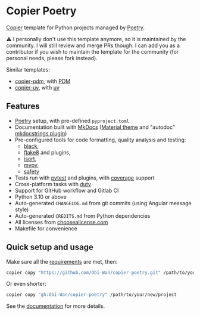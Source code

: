 # Copier Poetry

[Copier](https://github.com/copier-org/copier) template
for Python projects managed by [Poetry](https://github.com/python-poetry/poetry).

:warning: I personally don't use this template anymore,
so it is maintained by the community. I will still review and merge PRs though.
I can add you as a contributor if you wish to maintain the template
for the community (for personal needs, please fork instead).

Similar templates:

- [copier-pdm](https://github.com/pawamoy/copier-pdm), with [PDM](https://github.com/pdm-project/pdm)
- [copier-uv](https:///github.com/pawamoy/copier-uv), with [uv](https://github.com/astral-sh/uv)

## Features

- [Poetry](https://github.com/sdispater/poetry) setup, with pre-defined `pyproject.toml`
- Documentation built with [MkDocs](https://github.com/mkdocs/mkdocs)
  ([Material theme](https://github.com/squidfunk/mkdocs-material)
  and "autodoc" [mkdocstrings plugin](https://github.com/pawamoy/mkdocstrings))
- Pre-configured tools for code formatting, quality analysis and testing:
    - [black](https://github.com/psf/black),
    - [flake8](https://gitlab.com/pycqa/flake8) and plugins,
    - [isort](https://github.com/timothycrosley/isort),
    - [mypy](https://github.com/python/mypy),
    - [safety](https://github.com/pyupio/safety)
- Tests run with [pytest](https://github.com/pytest-dev/pytest) and plugins,
  with [coverage](https://github.com/nedbat/coveragepy) support
- Cross-platform tasks with [duty](https://github.com/pawamoy/duty)
- Support for GitHub workflow and Gitlab CI
- Python 3.10 or above
- Auto-generated `CHANGELOG.md` from git commits (using Angular message style)
- Auto-generated `CREDITS.md` from Python dependencies
- All licenses from [choosealicense.com](https://choosealicense.com/appendix/)
- Makefile for convenience

## Quick setup and usage

Make sure all the
[requirements](https://Obi-Wan.github.io/copier-poetry/requirements)
are met, then:

```bash
copier copy "https://github.com/Obi-Wan/copier-poetry.git" /path/to/your/new/project
```

Or even shorter:

```bash
copier copy "gh:Obi-Wan/copier-poetry" /path/to/your/new/project
```

See the [documentation](https://pawamoy.github.io/copier-poetry)
for more details.

